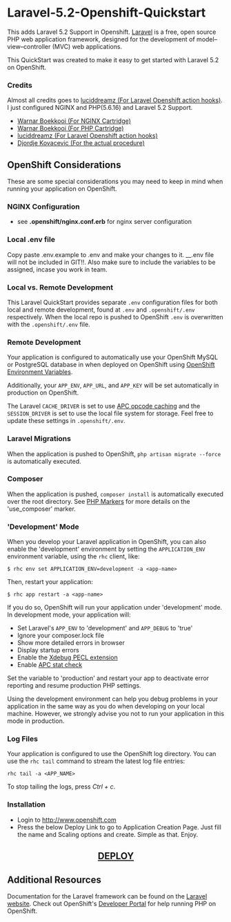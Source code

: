 # Laravel-5.2-Openshift-Quickstart
This adds Laravel 5.2 Support in Openshift. 
[Laravel](http://laravel.com/) is a free, open source PHP web application framework, 
designed for the development of model–view–controller (MVC) web applications.

This QuickStart was created to make it easy to get started with Laravel 5.2 on
OpenShift.

### Credits 

Almost all credits goes to [luciddreamz (For Laravel Openshift action hooks)](https://github.com/luciddreamz/laravel). I just configured NGINX and PHP(5.6.16) and Laravel 5.2 Support.

- [Warnar Boekkooi (For NGINX Cartridge)](https://github.com/boekkooi/openshift-cartridge-nginx)
- [Warnar Boekkooi (For PHP Cartridge)](https://github.com/boekkooi/openshift-cartridge-php)
- [luciddreamz (For Laravel Openshift action hooks)](https://github.com/luciddreamz/laravel)
- [Djordje Kovacevic (For the actual procedure)](http://djordjekovacevic.com/articles/run-laravel-5.1-on-openshift)

## OpenShift Considerations ##
These are some special considerations you may need to keep in mind when
running your application on OpenShift.

### NGINX Configuration
- see __.openshift/nginx.conf.erb__ for nginx server configuration

### Local .env file
Copy paste .env.example to .env and make your changes to it. __.env file will not be included in GIT!!. Also make sure to include the variables to be assigned, incase you work in team. 

### Local vs. Remote Development ###
This Laravel QuickStart provides separate `.env` configuration files for both local and 
remote development, found at `.env` and `.openshift/.env` respectively. When the local 
repo is pushed to OpenShift `.env` is overwritten with the `.openshift/.env` file.

### Remote Development ###
Your application is configured to automatically use your OpenShift MySQL or PostgreSQL 
database in when deployed on OpenShift using [OpenShift Environment Variables](https://developers.openshift.com/en/managing-environment-variables.html).

Additionally, your `APP_ENV`, `APP_URL`, and `APP_KEY` will be set automatically in 
production on OpenShift.

The Laravel `CACHE_DRIVER` is set to use [APC opcode caching](http://php.net/manual/en/book.apc.php)
and the `SESSION_DRIVER` is set to use the local file system for storage. Feel 
free to update these settings in `.openshift/.env`.

### Laravel Migrations ###
When the application is pushed to OpenShift, `php artisan migrate --force` is automatically executed.

### Composer ###
When the application is pushed, `composer install` is automatically executed over the root directory. See [PHP Markers](https://developers.openshift.com/en/php-markers.html) for more details on the 'use_composer' marker.

### 'Development' Mode ###
When you develop your Laravel application in OpenShift, you can also enable the
'development' environment by setting the `APPLICATION_ENV` environment variable,
using the `rhc` client, like:

```
$ rhc env set APPLICATION_ENV=development -a <app-name>
```

Then, restart your application:

```
$ rhc app restart -a <app-name>
```

If you do so, OpenShift will run your application under 'development' mode.
In development mode, your application will:

* Set Laravel's `APP_ENV` to 'development' and `APP_DEBUG` to 'true'
* Ignore your composer.lock file
* Show more detailed errors in browser
* Display startup errors
* Enable the [Xdebug PECL extension](http://xdebug.org/)
* Enable [APC stat check](http://php.net/manual/en/apc.configuration.php#ini.apc.stat)

Set the variable to 'production' and restart your app to deactivate error reporting 
and resume production PHP settings.

Using the development environment can help you debug problems in your application
in the same way as you do when developing on your local machine. However, we strongly 
advise you not to run your application in this mode in production.

### Log Files ###
Your application is configured to use the OpenShift log directory. You can use the 
`rhc tail` command to stream the latest log file entries:

```
rhc tail -a <APP_NAME>
```

To stop tailing the logs, press *Ctrl + c*.

### Installation 

- Login to http://www.openshift.com
- Press the below Deploy Link to go to Application Creation Page. Just fill the name and Scaling options and create. Simple as that. Enjoy. 

<center>
<h2>
<a href="https://openshift.redhat.com/app/console/application_type/custom?name=Laravel52&cartridges[]=http://cartreflect-claytondev.rhcloud.com/github/boekkooi/openshift-cartridge-nginx&cartridges[]=http://cartreflect-claytondev.rhcloud.com/github/boekkooi/openshift-cartridge-php&cartridges[]=mysql-5&initial_git_url=https://github.com/vignesh0025/Laravel-5.2-Openshift-Quickstart" target="_blank">DEPLOY</a>
</h2>
</center>

## Additional Resources ##
Documentation for the Laravel framework can be found on the [Laravel website](http://laravel.com/docs). Check 
out OpenShift's [Developer Portal](https://developers.openshift.com/en/php-overview.html) for help running PHP on OpenShift.
